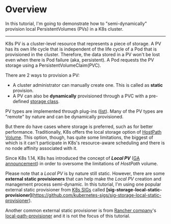 # Overview

In this tutorial, I'm going to demonstrate how to "semi-dynamically" provision local PersistentVolumes (PVs) in a K8s cluster. 

---

K8s PV is a cluster-level resource that represents a piece of storage. A PV has its own life cycle that is independent of the life cycle of a Pod that is provisioned in the cluster. Therefore, the data stored in a PV won't be lost even when there is Pod failure (aka, persistent). A Pod requests the PV storage using a PersistentVolumeClaim(PVC).

There are 2 ways to provision a PV:
* A cluster administrator can manually create one. This is called as **static** provision.
* A PV can also be **dynamically** provisioned through a PVC with a pre-defined [storage class](https://kubernetes.io/docs/concepts/storage/storage-classes/).

PV types are implemented through plug-ins ([list](https://kubernetes.io/docs/concepts/storage/persistent-volumes/#types-of-persistent-volumes)). Many of the PV types are "remote" by nature and can be dynamically provisioned. 

But there do have cases where storage is preferred, such as for better performance. Traditionally, K8s offers the local storage option of [HostPath Volume](https://kubernetes.io/docs/concepts/storage/volumes/#hostpath). This option, though, has quite some limitations, the biggest of which is it can't participate in K8s's resource-aware scheduling and there is no node affinity associated with it. 

Since K8s 1.14, K8s has introduced the concept of ***Local PV*** ([GA announcement](https://kubernetes.io/blog/2019/04/04/kubernetes-1.14-local-persistent-volumes-ga/)) in order to oversome the limitations of *HostPath* volume. 

Please note that a *Local PV* is by nature still static. However, there are some **external static provisioners** that can help make the *Local PV* creation and management process semi-dynamic. In this tutorial, I'm using one popular external static provisioner from [K8s SIGs](https://github.com/kubernetes-sigs) called **[sig-storage-local-static-provisioner]**(https://github.com/kubernetes-sigs/sig-storage-local-static-provisioner). 

Another common external static provisioner is from [Rancher company](https://rancher.com/)'s [local-path-provisioner](https://github.com/rancher/local-path-provisioner) and it is not the focus of this tutorial.
